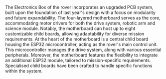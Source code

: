 The Electronics Box of the rover incorporates an upgraded PCB system, built upon the foundation of last year's design with a focus on modularity and future expandability. The four-layered motherboard serves as the core, accommodating motor drivers for both the drive system, robotic arm and science module. Notably, the motherboard can host up to eight customizable child boards, allowing adaptability for diverse mission requirements.
At the heart of the motherboard is a central child board housing the ESP32 microcontroller, acting as the rover's main control unit. This microcontroller manages the drive system, along with various essential peripherals. Moreover, the motherboard features the flexibility to integrate an additional ESP32 module, tailored to mission-specific requirements.
Specialised child boards have been crafted to handle specific functions within the system.
